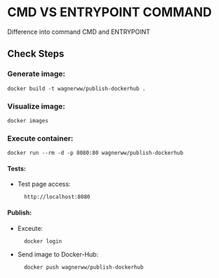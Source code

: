 # CMD VS ENTRYPOINT COMMAND
Difference into command CMD and ENTRYPOINT

## Check Steps

### Generate image:
    docker build -t wagnerww/publish-dockerhub .

### Visualize image:
    docker images

### Execute container:
    docker run --rm -d -p 8080:80 wagnerww/publish-dockerhub

#### Tests:
- Test page access:
        
        http://localhost:8080

#### Publish:
- Exceute:

        docker login

- Send image to Docker-Hub:
        
        docker push wagnerww/publish-dockerhub
